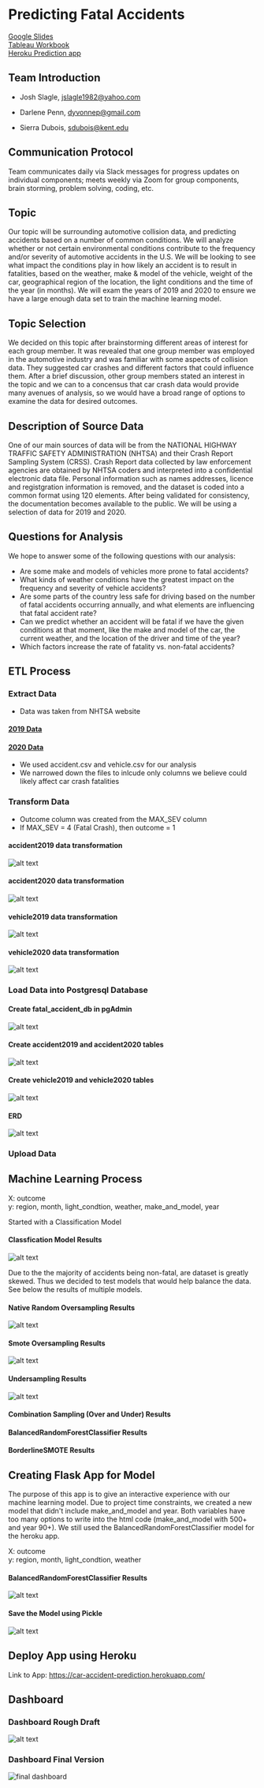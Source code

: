 # Predicting Fatal Accidents 
[Google Slides](https://docs.google.com/presentation/d/1VzghETdmlK60Soo-7PjKGphlrD8UF2DXXCA79tSqfJ0/edit?usp=sharing)<br>
[Tableau Workbook](https://public.tableau.com/app/profile/josh.slagle/viz/AccidentDataFinal/Story1?publish=yes)<br>
[Heroku Prediction app](https://car-accident-prediction.herokuapp.com/)<br>

## Team Introduction
- Josh Slagle, jslagle1982@yahoo.com

- Darlene Penn, dyvonnep@gmail.com

- Sierra Dubois, sdubois@kent.edu


## Communication Protocol
Team communicates daily via Slack messages for progress updates on individual components; meets weekly via Zoom for group components, brain storming, problem solving, coding, etc. 


## Topic
Our topic will be surrounding automotive collision data, and predicting accidents based on a number of common conditions. We will analyze whether or not certain environmental conditions contribute to the frequency and/or severity of automotive accidents in the U.S.  We will be looking to see what impact the conditions play in how likely an accident is to result in fatalities, based on the weather, make & model of the vehicle, weight of the car, geographical region of the location, the light conditions and the time of the year (in months). We will exam the years of 2019 and 2020 to ensure we have a large enough data set to train the machine learning model. 

## Topic Selection
We decided on this topic after brainstorming different areas of interest for each group member.  It was revealed that one group member was employed in the automotive industry and was familiar with some aspects of collision data. They suggested car crashes and different factors that could influence them.  After a brief discussion, other group members stated an interest in the topic and we can to a concensus that car crash data would provide many avenues of analysis, so we would have a broad range of options to examine the data for desired outcomes. 

## Description of Source Data
One of our main sources of data will be from the NATIONAL HIGHWAY TRAFFIC SAFETY ADMINISTRATION (NHTSA) and their Crash Report Sampling System (CRSS).  Crash Report data collected by law enforcement agencies are obtained by NHTSA coders and interpreted into a confidential electronic data file.  Personal information such as names addresses, licence and registgration information is removed, and the dataset is coded into a common format using 120 elements.  After being validated for consistency, the documentation becomes available to the public.  We will be using a selection of data for 2019 and 2020. 


## Questions for Analysis
We hope to answer some of the following questions with our analysis:
- Are some make and models of vehicles more prone to fatal accidents?
- What kinds of weather conditions have the greatest impact on the frequency and severity of vehicle accidents?
- Are some parts of the country less safe for driving based on the number of fatal accidents occurring annually, and what elements are influencing that fatal accident rate?
- Can we predict whether an accident will be fatal if we have the given conditions at that moment, like the make and model of the car, the current weather, and the location of the driver and time of the year?
- Which factors increase the rate of fatality vs. non-fatal accidents?

## ETL Process

### Extract Data
  - Data was taken from NHTSA website

#### [2019 Data](https://www.nhtsa.gov/file-downloads?p=nhtsa/downloads/CRSS/2019/)
#### [2020 Data](https://www.nhtsa.gov/file-downloads?p=nhtsa/downloads/CRSS/2020/)

  - We used accident.csv and vehicle.csv for our analysis 
  - We narrowed down the files to inlcude only columns we believe could likely affect car crash fatalities 

### Transform Data

  - Outcome column was created from the MAX_SEV column 
  - If MAX_SEV = 4 (Fatal Crash), then outcome = 1 

#### accident2019 data transformation
![alt text](https://github.com/JediMasterSlagle/Final/blob/main/ETL/images/transform_accident2019_data.png) 
#### accident2020 data transformation
![alt text](https://github.com/JediMasterSlagle/Final/blob/main/ETL/images/transform_accident2020_data.png )
#### vehicle2019 data transformation
![alt text](https://github.com/JediMasterSlagle/Final/blob/main/ETL/images/transform_vehicle2019_data.png) 
#### vehicle2020 data transformation
![alt text](https://github.com/JediMasterSlagle/Final/blob/main/ETL/images/transform_vehicle2020_data.png) 

### Load Data into Postgresql Database

#### Create fatal_accident_db in pgAdmin
![alt text](https://github.com/JediMasterSlagle/Final/blob/main/Database/ERD/fatal_accident_db.png) 

#### Create accident2019 and accident2020 tables
![alt text](https://github.com/JediMasterSlagle/Final/blob/main/Database/ERD/create_accident_tables.png) 

#### Create vehicle2019 and vehicle2020 tables
![alt text](https://github.com/JediMasterSlagle/Final/blob/main/Database/ERD/create_vehicle_tables.png) 

#### ERD 
![alt text](https://github.com/JediMasterSlagle/Final/blob/main/Database/ERD/fatal_accident_db_ERD.png) 

### Upload Data

## Machine Learning Process

X: outcome <br />
y: region, month, light_condtion, weather, make_and_model, year

Started with a Classification Model

#### Classfication Model Results
![alt text](https://github.com/JediMasterSlagle/Final/blob/main/Machine%20Learning/images/classification_model.png) 

Due to the the majority of accidents being non-fatal, are dataset is greatly skewed. Thus we decided to test models that would help balance the data. See below the results of multiple models.

#### Native Random Oversampling Results
![alt text](https://github.com/JediMasterSlagle/Final/blob/main/Machine%20Learning/images/native_random_oversampling.png) 

#### Smote Oversampling Results
![alt text](https://github.com/JediMasterSlagle/Final/blob/main/Machine%20Learning/images/smote_oversampling.png) 

#### Undersampling Results
![alt text](https://github.com/JediMasterSlagle/Final/blob/main/Machine%20Learning/images/undersampling.png) 

#### Combination Sampling (Over and Under) Results

#### BalancedRandomForestClassifier Results

#### BorderlineSMOTE Results

## Creating Flask App for Model
The purpose of this app is to give an interactive experience with our machine learning model. Due to project time constraints, we created a new model that didn't include make_and_model and year. Both variables have too many options to write into the html code (make_and_model with 500+ and year 90+). We still used the BalancedRandomForestClassifier model for the heroku app.

X: outcome <br />
y: region, month, light_condtion, weather

#### BalancedRandomForestClassifier Results
![alt text](https://github.com/JediMasterSlagle/Final/blob/main/Machine%20Learning/Final%20Model/images/final_model_heroku_app_results.png)

#### Save the Model using Pickle
![alt text](https://github.com/JediMasterSlagle/Final/blob/main/Machine%20Learning/Final%20Model/images/pickle.png)

## Deploy App using Heroku

Link to App: https://car-accident-prediction.herokuapp.com/

## Dashboard 

### Dashboard Rough Draft
![alt text](https://github.com/JediMasterSlagle/Final/blob/main/Visuals/Dashboard%20Sketch.png) 


### Dashboard Final Version
![final dashboard](Visuals/Dashboard.png)

